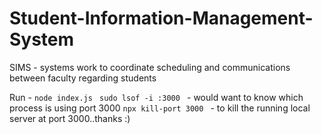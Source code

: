 # Student-Information-Management-System
SIMS - systems work to coordinate scheduling and communications between faculty regarding students


Run - ```node index.js ```
```sudo lsof -i :3000 ``` - would want to know which process is using port 3000
```npx kill-port 3000 ``` - to kill the running local server at port 3000..thanks :)


